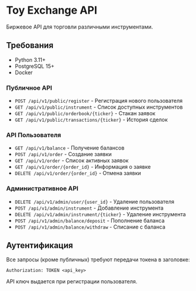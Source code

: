 # Toy Exchange API

Биржевое API для торговли различными инструментами.

## Требования

- Python 3.11+
- PostgreSQL 15+
- Docker

### Публичное API

- `POST /api/v1/public/register` - Регистрация нового пользователя
- `GET /api/v1/public/instrument` - Список доступных инструментов
- `GET /api/v1/public/orderbook/{ticker}` - Стакан заявок
- `GET /api/v1/public/transactions/{ticker}` - История сделок

### API Пользователя

- `GET /api/v1/balance` - Получение балансов
- `POST /api/v1/order` - Создание заявки
- `GET /api/v1/order` - Список активных заявок
- `GET /api/v1/order/{order_id}` - Информация о заявке
- `DELETE /api/v1/order/{order_id}` - Отмена заявки

### Административное API

- `DELETE /api/v1/admin/user/{user_id}` - Удаление пользователя
- `POST /api/v1/admin/instrument` - Добавление инструмента
- `DELETE /api/v1/admin/instrument/{ticker}` - Удаление инструмента
- `POST /api/v1/admin/balance/deposit` - Пополнение баланса
- `POST /api/v1/admin/balance/withdraw` - Списание с баланса

## Аутентификация

Все запросы (кроме публичных) требуют передачи токена в заголовке:
```
Authorization: TOKEN <api_key>
```

API ключ выдается при регистрации пользователя. 